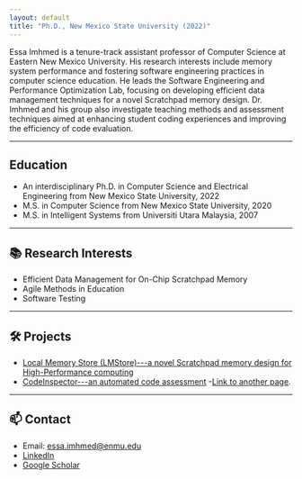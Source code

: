 ```yaml
---
layout: default
title: "Ph.D., New Mexico State University (2022)"
---
```


<!-- # Dr. Essa Imhmed -->
Essa Imhmed is a tenure-track assistant professor of Computer Science at Eastern New Mexico University. His research interests include memory system performance and fostering software engineering practices in computer science education. He leads the Software Engineering and Performance Optimization Lab, focusing on developing efficient data management techniques for a novel Scratchpad memory design. Dr. Imhmed and his group also investigate teaching methods and assessment techniques aimed at enhancing student coding experiences and improving the efficiency of code evaluation.

---

## Education
- An interdisciplinary Ph.D. in Computer Science and Electrical Engineering from New Mexico State University, 2022
- M.S. in Computer Science from New Mexico State University, 2020
- M.S. in Intelligent Systems from Universiti Utara Malaysia, 2007
<!-- Assistant Professor of Computer Science  
Eastern New Mexico University  
JWLA 211 K | your.email@enmu.edu -->

---

## 📚 Research Interests
- Efficient Data Management for On-Chip Scratchpad Memory
- Agile Methods in Education
- Software Testing

---

## 🛠️ Projects
- [Local Memory Store (LMStore)---a novel Scratchpad memory design for  High-Performance computing](https://github.com/essa-imhmed/LMStore)
- [CodeInspector---an automated code assessment](https://github.com/essa-imhmed/Cache-Simulator)
-[Link to another page](./publication.html).

---

## 📫 Contact
- Email: essa.imhmed@enmu.edu
- [LinkedIn](https://www.linkedin.com/in/yourname)
- [Google Scholar](https://scholar.google.com/citations?user=xxxx)
